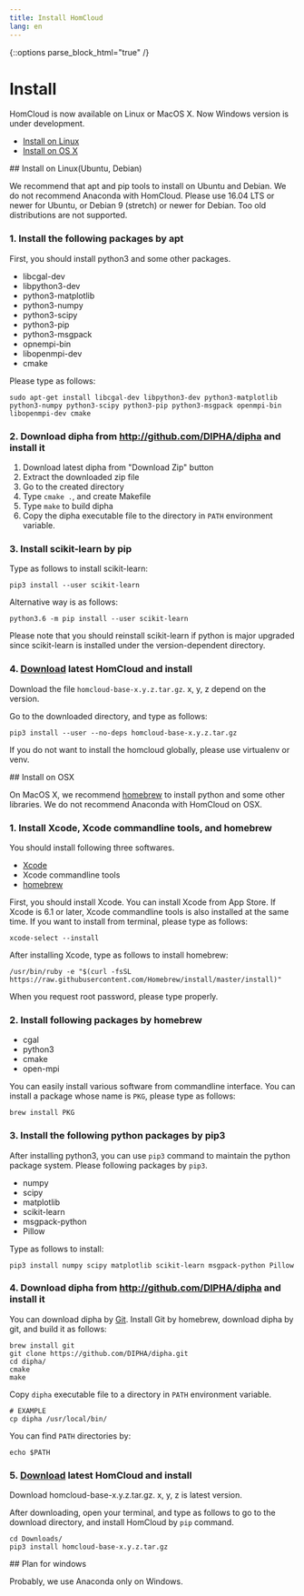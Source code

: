 ```yaml
---
title: Install HomCloud
lang: en
---
```


{::options parse_block_html="true" /}

# Install

HomCloud is now available on Linux or MacOS X.
Now Windows version is under development.

* [Install on Linux](#linux)
* [Install on OS X](#osx)


<div class="guide">
## <a name="linux"> Install on Linux(Ubuntu, Debian)

We recommend that apt and pip tools to install on Ubuntu and Debian.
We do not recommend Anaconda with HomCloud.
Please use 16.04 LTS or newer for Ubuntu, or
Debian 9 (stretch) or newer for Debian.
Too old distributions are not supported.


### 1. Install the following packages by apt

First, you should install python3 and some other packages.

* libcgal-dev
* libpython3-dev
* python3-matplotlib
* python3-numpy
* python3-scipy
* python3-pip
* python3-msgpack
* opnempi-bin
* libopenmpi-dev
* cmake

Please type as follows:

    sudo apt-get install libcgal-dev libpython3-dev python3-matplotlib python3-numpy python3-scipy python3-pip python3-msgpack openmpi-bin libopenmpi-dev cmake

### 2. Download dipha from <http://github.com/DIPHA/dipha> and install it

1. Download latest dipha from "Download Zip" button
2. Extract the downloaded zip file
3. Go to the created directory
4. Type `cmake .`, and create Makefile
5. Type `make` to build dipha
6. Copy the dipha executable file to the directory in `PATH` environment variable.

   
### 3. Install scikit-learn by pip
Type as follows to install scikit-learn:

    pip3 install --user scikit-learn

Alternative way is as follows:

    python3.6 -m pip install --user scikit-learn

Please note that you should reinstall scikit-learn if python is major upgraded
since scikit-learn is installed under the version-dependent directory.

### 4. [Download](index.html#download) latest HomCloud and install

Download the file `homcloud-base-x.y.z.tar.gz`. x, y, z depend on the version.

Go to the downloaded directory, and type as follows:

    pip3 install --user --no-deps homcloud-base-x.y.z.tar.gz

If you do not want to install the homcloud globally, please use
virtualenv or venv.

</div>

<div class="guide">
## <a name="osx"> Install on OSX

On MacOS X, we recommend [homebrew](https://brew.sh/index_ja.html) 
to install python and some other libraries.
We do not recommend Anaconda with HomCloud on OSX.

### 1. Install Xcode, Xcode commandline tools, and homebrew
   
You should install following three softwares.

* [Xcode](https://developer.apple.com/jp/xcode/)
* Xcode commandline tools
* [homebrew](https://github.com/Homebrew)

First, you should install Xcode. You can install Xcode from App Store.
If Xcode is 6.1 or later, Xcode commandline tools is also installed at the same time.
If you want to install from terminal, please type as follows:
   
    xcode-select --install

After installing Xcode, type as follows to install homebrew:

    /usr/bin/ruby -e "$(curl -fsSL https://raw.githubusercontent.com/Homebrew/install/master/install)"

When you request root password, please type properly.

### 2. Install following packages by homebrew

* cgal
* python3
* cmake
* open-mpi

You can easily install various software from commandline interface.
You can install a package whose name is `PKG`, please type as follows:

    brew install PKG

### 3. Install the following python packages by pip3

After installing python3, you can use `pip3` command to maintain
the python package system. Please following packages by `pip3`.

* numpy
* scipy
* matplotlib
* scikit-learn
* msgpack-python
* Pillow

Type as follows to install:

    pip3 install numpy scipy matplotlib scikit-learn msgpack-python Pillow

### 4. Download dipha from <http://github.com/DIPHA/dipha> and install it

You can download dipha by [Git](https://git-scm.com/).
Install Git by homebrew, download dipha by git, and build it as follows:

    brew install git
    git clone https://github.com/DIPHA/dipha.git
    cd dipha/
    cmake
    make

Copy `dipha` executable file to a directory in `PATH` environment variable.

    # EXAMPLE
    cp dipha /usr/local/bin/

You can find `PATH` directories by:

    echo $PATH

### 5. [Download](index.en.html#download) latest HomCloud and install
Download homcloud-base-x.y.z.tar.gz. x, y, z is latest version.

After downloading, open your terminal, and type as follows to go to the download
directory, and install HomCloud by `pip` command.

    cd Downloads/
    pip3 install homcloud-base-x.y.z.tar.gz

</div>

<div class="guide">
## Plan for windows

Probably, we use Anaconda only on Windows.
</div>
